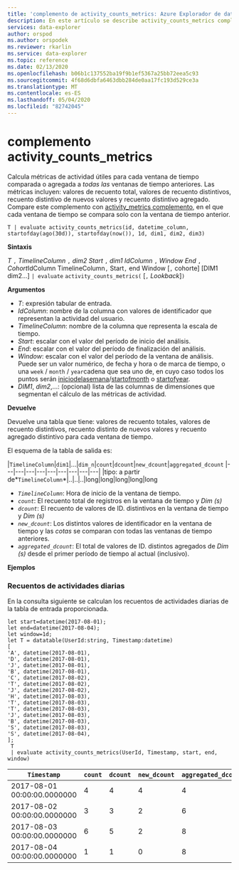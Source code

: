 ```yaml
---
title: 'complemento de activity_counts_metrics: Azure Explorador de datos'
description: En este artículo se describe activity_counts_metrics complemento en Azure Explorador de datos.
services: data-explorer
author: orspod
ms.author: orspodek
ms.reviewer: rkarlin
ms.service: data-explorer
ms.topic: reference
ms.date: 02/13/2020
ms.openlocfilehash: b06b1c137552ba19f9b1ef5367a25bb72eea5c93
ms.sourcegitcommit: 4f68d6dbfa6463dbb284de0aa17fc193d529ce3a
ms.translationtype: MT
ms.contentlocale: es-ES
ms.lasthandoff: 05/04/2020
ms.locfileid: "82742045"
---
```

# <a name="activity_counts_metrics-plugin"></a>complemento activity_counts_metrics

Calcula métricas de actividad útiles para cada ventana de tiempo comparada o agregada a *todas las* ventanas de tiempo anteriores. Las métricas incluyen: valores de recuento total, valores de recuento distintivos, recuento distintivo de nuevos valores y recuento distintivo agregado. Compare este complemento con [activity_metrics complemento](activity-metrics-plugin.md), en el que cada ventana de tiempo se compara solo con la ventana de tiempo anterior.

```kusto
T | evaluate activity_counts_metrics(id, datetime_column, startofday(ago(30d)), startofday(now()), 1d, dim1, dim2, dim3)
```

**Sintaxis**

*T* `,` *TimelineColumn* `,` *dim2* *Start* `,` *dim1* *IdColumn* `,` *Window* *End* `,` *Cohort*IdColumn TimelineColumn`,` Start`,` end Window [`,` cohorte] [DIM1 dim2...] `| evaluate` `activity_counts_metrics(` [`,` *Lookback*]`)`

**Argumentos**

* *T*: expresión tabular de entrada.
* *IdColumn*: nombre de la columna con valores de identificador que representan la actividad del usuario. 
* *TimelineColumn*: nombre de la columna que representa la escala de tiempo.
* *Start*: escalar con el valor del período de inicio del análisis.
* *End*: escalar con el valor del período de finalización del análisis.
* *Window*: escalar con el valor del período de la ventana de análisis. Puede ser un valor numérico, de fecha y hora o de marca de tiempo, o una `week` / `month` / `year`cadena que sea uno de, en cuyo caso todos los puntos serán [iniciodelasemana](startofweekfunction.md)/[startofmonth](startofmonthfunction.md) o [startofyear](startofyearfunction.md). 
* *DIM1*, *dim2*,...: (opcional) lista de las columnas de dimensiones que segmentan el cálculo de las métricas de actividad.

**Devuelve**

Devuelve una tabla que tiene: valores de recuento totales, valores de recuento distintivos, recuento distinto de nuevos valores y recuento agregado distintivo para cada ventana de tiempo.

El esquema de la tabla de salida es:

|`TimelineColumn`|`dim1`|...|`dim_n`|`count`|`dcount`|`new_dcount`|`aggregated_dcount`
|---|---|---|---|---|---|---|---|---|
|tipo: a partir de*`TimelineColumn`*|..|..|..|long|long|long|long|long


* *`TimelineColumn`*: Hora de inicio de la ventana de tiempo.
* *`count`*: El recuento total de registros en la ventana de tiempo y *Dim (s)*
* *`dcount`*: El recuento de valores de ID. distintivos en la ventana de tiempo y *Dim (s)*
* *`new_dcount`*: Los distintos valores de identificador en la ventana de tiempo y las *cotas* se comparan con todas las ventanas de tiempo anteriores. 
* *`aggregated_dcount`*: El total de valores de ID. distintos agregados de *Dim (s)* desde el primer período de tiempo al actual (inclusivo).

**Ejemplos**

### <a name="daily-activity-counts"></a>Recuentos de actividades diarias 

En la consulta siguiente se calculan los recuentos de actividades diarias de la tabla de entrada proporcionada.

```kusto
let start=datetime(2017-08-01);
let end=datetime(2017-08-04);
let window=1d;
let T = datatable(UserId:string, Timestamp:datetime)
[
'A', datetime(2017-08-01),
'D', datetime(2017-08-01), 
'J', datetime(2017-08-01),
'B', datetime(2017-08-01),
'C', datetime(2017-08-02),  
'T', datetime(2017-08-02),
'J', datetime(2017-08-02),
'H', datetime(2017-08-03),
'T', datetime(2017-08-03),
'T', datetime(2017-08-03),
'J', datetime(2017-08-03),
'B', datetime(2017-08-03),
'S', datetime(2017-08-03),
'S', datetime(2017-08-04),
];
 T 
 | evaluate activity_counts_metrics(UserId, Timestamp, start, end, window)
```

|`Timestamp`|`count`|`dcount`|`new_dcount`|`aggregated_dcount`|
|---|---|---|---|---|
|2017-08-01 00:00:00.0000000|4|4|4|4|
|2017-08-02 00:00:00.0000000|3|3|2|6|
|2017-08-03 00:00:00.0000000|6|5|2|8|
|2017-08-04 00:00:00.0000000|1|1|0|8|


